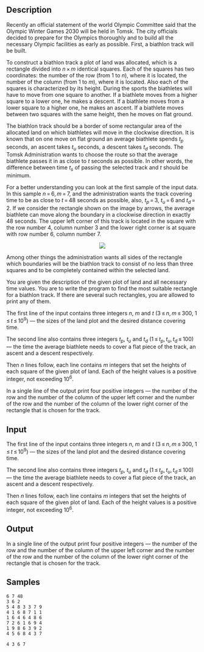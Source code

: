 ## Description

<div><p>Recently an official statement of the world Olympic Committee said that the Olympic Winter Games 2030 will be held in Tomsk. The city officials decided to prepare for the Olympics thoroughly and to build all the necessary Olympic facilities as early as possible. First, a biathlon track will be built.</p><p>To construct a biathlon track a plot of land was allocated, which is a rectangle divided into <span class="tex-span"><i>n</i> × <i>m</i></span> identical squares. Each of the squares has two coordinates: the number of the row (from 1 to <span class="tex-span"><i>n</i></span>), where it is located, the number of the column (from 1 to <span class="tex-span"><i>m</i></span>), where it is located. Also each of the squares is characterized by its height. During the sports the biathletes will have to move from one square to another. If a biathlete moves from a higher square to a lower one, he makes a descent. If a biathlete moves from a lower square to a higher one, he makes an ascent. If a biathlete moves between two squares with the same height, then he moves on flat ground.</p><p>The biathlon track should be a border of some rectangular area of the allocated land on which biathletes will move in the clockwise direction. It is known that on one move on flat ground an average biathlete spends <span class="tex-span"><i>t</i><sub class="lower-index"><i>p</i></sub></span> seconds, an ascent takes <span class="tex-span"><i>t</i><sub class="lower-index"><i>u</i></sub></span> seconds, a descent takes <span class="tex-span"><i>t</i><sub class="lower-index"><i>d</i></sub></span> seconds. The Tomsk Administration wants to choose the route so that the average biathlete passes it in as close to <span class="tex-span"><i>t</i></span> seconds as possible. In other words, the difference between time <span class="tex-span"><i>t</i><sub class="lower-index"><i>s</i></sub></span> of passing the selected track and <span class="tex-span"><i>t</i></span> should be minimum.</p><p>For a better understanding you can look at the first sample of the input data. In this sample <span class="tex-span"><i>n</i> = 6, <i>m</i> = 7</span>, and the administration wants the track covering time to be as close to <span class="tex-span"><i>t</i> = 48</span> seconds as possible, also, <span class="tex-span"><i>t</i><sub class="lower-index"><i>p</i></sub> = 3</span>, <span class="tex-span"><i>t</i><sub class="lower-index"><i>u</i></sub> = 6</span> and <span class="tex-span"><i>t</i><sub class="lower-index"><i>d</i></sub> = 2</span>. If we consider the rectangle shown on the image by arrows, the average biathlete can move along the boundary in a clockwise direction in exactly <span class="tex-span">48</span> seconds. The upper left corner of this track is located in the square with the row number <span class="tex-span">4</span>, column number <span class="tex-span">3</span> and the lower right corner is at square with row number <span class="tex-span">6</span>, column number <span class="tex-span">7</span>.</p><center> <img class="tex-graphics" src="./26929/file/lzYeKutb.png" style="max-width: 100.0%;max-height: 100.0%;"> </center><p>Among other things the administration wants all sides of the rectangle which boundaries will be the biathlon track to consist of no less than three squares and to be completely contained within the selected land.</p><p>You are given the description of the given plot of land and all necessary time values. You are to write the program to find the most suitable rectangle for a biathlon track. If there are several such rectangles, you are allowed to print any of them.</p></div><div class="input-specification"><p>The first line of the input contains three integers <span class="tex-span"><i>n</i></span>, <span class="tex-span"><i>m</i></span> and <span class="tex-span"><i>t</i></span> (<span class="tex-span">3 ≤ <i>n</i>, <i>m</i> ≤ 300</span>, <span class="tex-span">1 ≤ <i>t</i> ≤ 10<sup class="upper-index">9</sup></span>) — the sizes of the land plot and the desired distance covering time.</p><p>The second line also contains three integers <span class="tex-span"><i>t</i><sub class="lower-index"><i>p</i></sub></span>, <span class="tex-span"><i>t</i><sub class="lower-index"><i>u</i></sub></span> and <span class="tex-span"><i>t</i><sub class="lower-index"><i>d</i></sub></span> (<span class="tex-span">1 ≤ <i>t</i><sub class="lower-index"><i>p</i></sub>, <i>t</i><sub class="lower-index"><i>u</i></sub>, <i>t</i><sub class="lower-index"><i>d</i></sub> ≤ 100</span>) — the time the average biathlete needs to cover a flat piece of the track, an ascent and a descent respectively.</p><p>Then <span class="tex-span"><i>n</i></span> lines follow, each line contains <span class="tex-span"><i>m</i></span> integers that set the heights of each square of the given plot of land. Each of the height values is a positive integer, not exceeding <span class="tex-span">10<sup class="upper-index">6</sup></span>.</p></div><div class="output-specification"><p>In a single line of the output print four positive integers — the number of the row and the number of the column of the upper left corner and the number of the row and the number of the column of the lower right corner of the rectangle that is chosen for the track.</p></div>


## Input

<p>The first line of the input contains three integers <span class="tex-span"><i>n</i></span>, <span class="tex-span"><i>m</i></span> and <span class="tex-span"><i>t</i></span> (<span class="tex-span">3 ≤ <i>n</i>, <i>m</i> ≤ 300</span>, <span class="tex-span">1 ≤ <i>t</i> ≤ 10<sup class="upper-index">9</sup></span>) — the sizes of the land plot and the desired distance covering time.</p><p>The second line also contains three integers <span class="tex-span"><i>t</i><sub class="lower-index"><i>p</i></sub></span>, <span class="tex-span"><i>t</i><sub class="lower-index"><i>u</i></sub></span> and <span class="tex-span"><i>t</i><sub class="lower-index"><i>d</i></sub></span> (<span class="tex-span">1 ≤ <i>t</i><sub class="lower-index"><i>p</i></sub>, <i>t</i><sub class="lower-index"><i>u</i></sub>, <i>t</i><sub class="lower-index"><i>d</i></sub> ≤ 100</span>) — the time the average biathlete needs to cover a flat piece of the track, an ascent and a descent respectively.</p><p>Then <span class="tex-span"><i>n</i></span> lines follow, each line contains <span class="tex-span"><i>m</i></span> integers that set the heights of each square of the given plot of land. Each of the height values is a positive integer, not exceeding <span class="tex-span">10<sup class="upper-index">6</sup></span>.</p>


## Output

<p>In a single line of the output print four positive integers — the number of the row and the number of the column of the upper left corner and the number of the row and the number of the column of the lower right corner of the rectangle that is chosen for the track.</p>


## Samples

```input1
6 7 48
3 6 2
5 4 8 3 3 7 9
4 1 6 8 7 1 1
1 6 4 6 4 8 6
7 2 6 1 6 9 4
1 9 8 6 3 9 2
4 5 6 8 4 3 7
```

```output1
4 3 6 7

```



